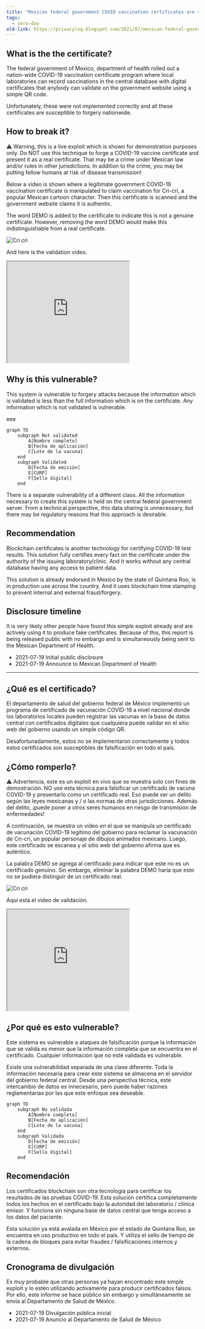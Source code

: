 ```yaml
---
title: "Mexican federal government COVID vaccination certificates are vulnerable to photo manipulation attack (en/es)"
tags: 
  - zero-day	
old-link: https://privacylog.blogspot.com/2021/07/mexican-federal-government-covid.html
---
```


## What is the the certificate?

The federal government of Mexico, department of health rolled out a nation-wide COVID-19 vaccination certificate program where local laboratories can record vaccinations in the central database with digital certificates that anybody can validate on the government website using a simple QR code.

Unfortunately, these were not implemented correctly and all these certificates are susceptible to forgery nationwide.

## How to break it?

⚠️ Warning, this is a live exploit which is shown for demonstration purposes only. Do NOT use this technique to forge a COVID-19 vaccine certificate and present it as a real certificate. That may be a crime under Mexican law and/or rules in other jurisdictions. In addition to the crime, you may be putting fellow humans at risk of disease transmission!

Below a video is shown where a legitimate government COVID-19 vaccination certificate is manipulated to claim vaccination for Cri-cri, a popular Mexican cartoon character. Then this certificate is scanned and the government website claims it is authentic.

The word DEMO is added to the certificate to indicate this is not a genuine certificate. However, removing the word DEMO would make this indistinguishable from a real certificate.

![Cri cri](/assets/images/2021-07-19-mexican-covid-certificate-vulnerability.webp)

And here is the validation video.

<iframe height="266" src="https://www.youtube.com/embed/c-PpWbuRFCA" width="320"></iframe>

## Why is this vulnerable?

This system is vulnerable to forgery attacks because the information which is validated is less than the full information which is on the certificate. Any information which is not validated is vulnerable.

eee

```mermaid
graph TD
    subgraph Not validated
        A[Nombre completo]
        B[Fecha de aplicación]
        C[Lote de la vacuna]
    end
    subgraph Validated
        D[Fecha de emisión]
        E[CURP]
        F[Sello digital]
    end
```

There is a separate vulnerability of a different class. All the information necessary to create this system is held on the central federal government server. From a technical perspective, this data sharing is unnecessary, but there may be regulatory reasons that this approach is desirable.

## Recommendation

Blockchain certificates is another technology for certifying COVID-19 test results. This solution fully certifies every fact on the certificate under the authority of the issuing laboratory/clinic. And it works without any central database having any access to patient data.

This solution is already endorsed in Mexico by the state of Quintana Roo, is in production use across the country. And it uses blockchain time stamping to prevent internal and external fraud/forgery.

## Disclosure timeline

It is very likely other people have found this simple exploit already and are actively using it to produce fake certificates. Because of this, this report is being released public with no embargo and is simultaneously being sent to the Mexican Department of Health.

- 2021-07-19 Initial public disclosure
- 2021-07-19 Announce to Mexican Department of Health

---

## ¿Qué es el certificado?

El departamento de salud del gobierno federal de México implementó un programa de certificado de vacunación COVID-19 a nivel nacional donde los laboratorios locales pueden registrar las vacunas en la base de datos central con certificados digitales que cualquiera puede validar en el sitio web del gobierno usando un simple código QR.

Desafortunadamente, estos no se implementaron correctamente y todos estos certificados son susceptibles de falsificación en todo el país.

## ¿Cómo romperlo?

⚠️ Advertencia, este es un exploit en vivo que se muestra solo con fines de demostración. NO use esta técnica para falsificar un certificado de vacuna COVID-19 y presentarlo como un certificado real. Eso puede ser un delito según las leyes mexicanas y / o las normas de otras jurisdicciones. Además del delito, ¡puede poner a otros seres humanos en riesgo de transmisión de enfermedades!

A continuación, se muestra un video en el que se manipula un certificado de vacunación COVID-19 legítimo del gobierno para reclamar la vacunación de Cri-cri, un popular personaje de dibujos animados mexicano. Luego, este certificado se escanea y el sitio web del gobierno afirma que es auténtico.

La palabra DEMO se agrega al certificado para indicar que este no es un certificado genuino. Sin embargo, eliminar la palabra DEMO haría que esto no se pudiera distinguir de un certificado real.

![Cri cri](/assets/images/2021-07-19-mexican-covid-certificate-vulnerability.webp)

Aquí está el video de validación.

<iframe height="266" src="https://www.youtube.com/embed/c-PpWbuRFCA" width="320"></iframe>

## ¿Por qué es esto vulnerable?

Este sistema es vulnerable a ataques de falsificación porque la información que se valida es menor que la información completa que se encuentra en el certificado. Cualquier información que no esté validada es vulnerable.

Existe una vulnerabilidad separada de una clase diferente. Toda la información necesaria para crear este sistema se almacena en el servidor del gobierno federal central. Desde una perspectiva técnica, este intercambio de datos es innecesario, pero puede haber razones reglamentarias por las que este enfoque sea deseable.

```mermaid
graph TD
    subgraph No validada
        A[Nombre completo]
        B[Fecha de aplicación]
        C[Lote de la vacuna]
    end
    subgraph Validada
        D[Fecha de emisión]
        E[CURP]
        F[Sello digital]
    end
```

## Recomendación

Los certificados blockchain son otra tecnología para certificar los resultados de las pruebas COVID-19. Esta solución certifica completamente todos los hechos en el certificado bajo la autoridad del laboratorio / clínica emisor. Y funciona sin ninguna base de datos central que tenga acceso a los datos del paciente.

Esta solución ya está avalada en México por el estado de Quintana Roo, se encuentra en uso productivo en todo el país. Y utiliza el sello de tiempo de la cadena de bloques para evitar fraudes / falsificaciones internos y externos.

## Cronograma de divulgación

Es muy probable que otras personas ya hayan encontrado este simple exploit y lo estén utilizando activamente para producir certificados falsos. Por ello, este informe se hace público sin embargo y simultáneamente se envía al Departamento de Salud de México.

- 2021-07-19 Divulgación pública inicial
- 2021-07-19 Anuncio al Departamento de Salud de México
